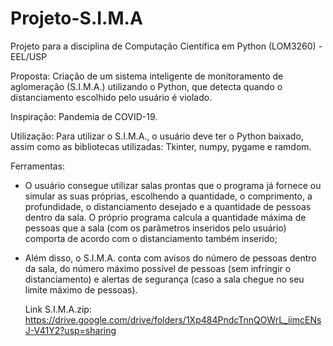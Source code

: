 # Projeto-S.I.M.A
Projeto para a disciplina de Computação Científica em Python (LOM3260) - EEL/USP

Proposta: Criação de um sistema inteligente de monitoramento de aglomeração (S.I.M.A.) utilizando o Python, 
que detecta quando o distanciamento escolhido pelo usuário é violado.

Inspiração: Pandemia de COVID-19.

Utilização: Para utilizar o S.I.M.A., o usuário deve ter o Python baixado, assim como as bibliotecas utilizadas: Tkinter, numpy, pygame e ramdom.

Ferramentas: 
- O usuário consegue utilizar salas prontas que o programa já fornece ou simular as suas próprias, escolhendo a quantidade, o comprimento,
  a profundidade, o distanciamento desejado e a quantidade de pessoas dentro da sala. O próprio programa calcula a quantidade máxima de pessoas que a sala 
  (com os parâmetros inseridos pelo usuário) comporta de acordo com o distanciamento também inserido;
  
- Além disso, o S.I.M.A. conta com avisos do número de pessoas dentro da sala, do número máximo possível de pessoas (sem infringir o distanciamento) e alertas
  de segurança (caso a sala chegue no seu limite máximo de pessoas).
  
  Link S.I.M.A.zip:
  https://drive.google.com/drive/folders/1Xp484PndcTnnQOWrL_iimcENsJ-V41Y2?usp=sharing

